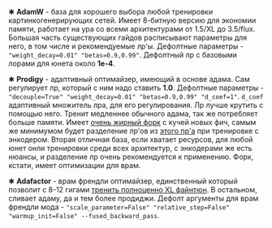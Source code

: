 ✱ **AdamW** - база для хорошего выбора любой тренировки картинкогенерирующих сетей. Имеет 8-битную версию для экономии памяти, работает на ура со всеми архитектурами от 1.5/XL до 3.5/flux. Большая часть существующих гайдов расписывают параметры для него, в том числе и рекомендуемые лр'ы. Дефолтные параметры - `"weight_decay=0.01" "betas=0.9,0.99"`. Дефолтный лр с базовыми лорами для юнета около **1e-4**.

✱ **Prodigy** - адаптивный оптимайзер, имеющий в основе адама. Сам регулирует лр, который с ним надо ставить **1.0**. Дефолтные параметры - `"decouple=True" "weight_decay=0.01" "betas=0.9,0.99" "d_coef=1"`. `d_coef` адаптивный множитель лра, для его регулирования. Лр лучше крутить с помощью него. Тренит медленнее обычного адама, так же потребляет больше памяти. Имеет [очень жирный форк](https://github.com/LoganBooker/prodigy-plus-schedule-free) с кучей новых фич, самым же минимумом будет разделение лр'ов из [этого пр'а](https://github.com/konstmish/prodigy/pull/20) при тренировке с энкодером. Вторая отличная база, если хватает ресурсов, для любой юнет онли тренировки среди всех архитектур, с энкодерами же есть нюансы, и разделение лр очень рекомендуется к применению. Форк, кстати, имеет оптимизации для врам.

✱ **Adafactor** - врам френдли оптимайзер, единственный который позволит с 8-12 гигами [тренить полноценно XL файнтюн](https://rentry.org/lora-is-not-a-finetune). В остальном, сливает адаму, да и тем более продиджи. Дефолт аргументы для врам френдли мода - `"scale_parameter=False" "relative_step=False" "warmup_init=False" --fused_backward_pass`.
